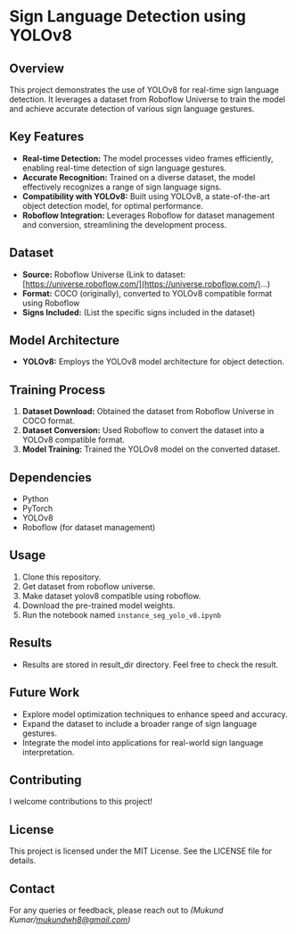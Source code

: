 
# Sign Language Detection using YOLOv8


## Overview

This project demonstrates the use of YOLOv8 for real-time sign language detection. It leverages a dataset from Roboflow Universe to train the model and achieve accurate detection of various sign language gestures.

## Key Features

- **Real-time Detection:** The model processes video frames efficiently, enabling real-time detection of sign language gestures.
- **Accurate Recognition:** Trained on a diverse dataset, the model effectively recognizes a range of sign language signs.
- **Compatibility with YOLOv8:** Built using YOLOv8, a state-of-the-art object detection model, for optimal performance.
- **Roboflow Integration:** Leverages Roboflow for dataset management and conversion, streamlining the development process.

## Dataset

- **Source:** Roboflow Universe (Link to dataset: [https://universe.roboflow.com/](https://universe.roboflow.com/)...)
- **Format:** COCO (originally), converted to YOLOv8 compatible format using Roboflow
- **Signs Included:** (List the specific signs included in the dataset)

## Model Architecture

- **YOLOv8:** Employs the YOLOv8 model architecture for object detection.

## Training Process

1. **Dataset Download:** Obtained the dataset from Roboflow Universe in COCO format.
2. **Dataset Conversion:** Used Roboflow to convert the dataset into a YOLOv8 compatible format.
3. **Model Training:** Trained the YOLOv8 model on the converted dataset.

## Dependencies

- Python
- PyTorch
- YOLOv8
- Roboflow (for dataset management)

## Usage

1. Clone this repository.
1. Get dataset from roboflow universe.
1. Make dataset yolov8 compatible using roboflow.
3. Download the pre-trained model weights.
4. Run the notebook named `instance_seg_yolo_v8.ipynb`

## Results

- Results are stored in result_dir directory. Feel free to check the result. 

## Future Work

- Explore model optimization techniques to enhance speed and accuracy.
- Expand the dataset to include a broader range of sign language gestures.
- Integrate the model into applications for real-world sign language interpretation.

## Contributing

I welcome contributions to this project!

## License

This project is licensed under the MIT License. See the LICENSE file for details.

## Contact

For any queries or feedback, please reach out to _(Mukund Kumar/mukundwh8@gmail.com)_
